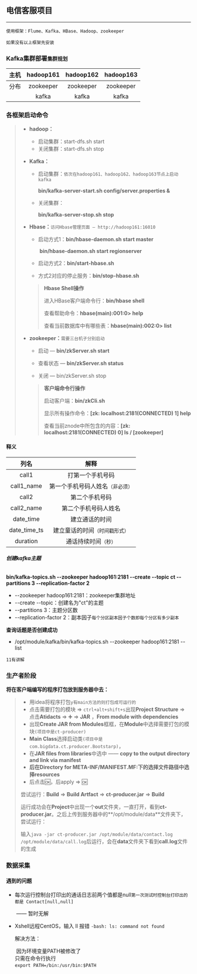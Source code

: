 ## 电信客服项目

----

`使用框架：Flume、Kafka、HBase、Hadoop、zookeeper`

`如果没有以上框架先安装`

### **Kafka集群部署**`集群规划`

| 主机 | hadoop161 | hadoop162 | hadoop163 |
| :--: | :-------: | :-------: | :-------: |
| 分布 | zookeeper | zookeeper | zookeeper |
|      |   kafka   |   kafka   |   kafka   |



### **各框架启动命令**

> - **hadoop：**
>
>   - 启动集群：start-dfs.sh start
>   - 关闭集群：start-dfs.sh stop
>
> - **Kafka：**
>
>   - 启动集群：`依次在hadoop161、hadoop162、hadoop163节点上启动kafka`
>
>     **bin/kafka-server-start.sh config/server.properties &**
>
>   - 关闭集群：
>
>     **bin/kafka-server-stop.sh stop**
>
> - **Hbase：**`访问Hbase管理页面 — http://hadoop161:16010`
>
>   - 启动方式1：**bin/hbase-daemon.sh start master**
>
>     ​					**bin/hbase-daemon.sh start regionserver**
>
>   - 启动方式2：**bin/start-hbase.sh**
>
>   - 方式2对应的停止服务：**bin/stop-hbase.sh**
>
>   > **Hbase Shell操作**
>   >
>   > 进入HBase客户端命令行：**bin/hbase shell**
>   >
>   > 查看帮助命令：**hbase(main):001:0> help**
>   >
>   > 查看当前数据库中有哪些表：**hbase(main):002:0> list**
>
> - **zookeeper：**`需要三台机子分别启动`
>
>   - 启动 — **bin/zkServer.sh start**
>
>   - 查看状态 — **bin/zkServer.sh status**
>   - 关闭 — bin/zkServer.sh stop
>
>   >**客户端命令行操作**
>   >
>   >启动客户端：**bin/zkCli.sh**
>   >
>   >显示所有操作命令：**[zk: localhost:2181(CONNECTED) 1] help**
>   >
>   >查看当前znode中所包含的内容：**[zk: localhost:2181(CONNECTED) 0] ls / [zookeeper]**







#### **释义**

|     列名     |               解释               |
| :----------: | :------------------------------: |
|    call1     |         打第一个手机号码         |
|  call1_name  | 第一个手机号码人姓名`（非必须）` |
|    call2     |          第二个手机号码          |
|  call2_name  |       第二个手机号码人姓名       |
|  date_time   |          建立通话的时间          |
| date_time_ts |  建立童话的时间`（时间戳形式）`  |
|   duration   |       通话持续时间`（秒）`       |

###### **创建kafka主题**

**bin/kafka-topics.sh --zookeeper hadoop161:2181 --create --topic ct --partitions 3 --replication-factor 2**

- --zookeeper hadoop161:2181：zookeeper集群地址
- --create --topic：创建名为"ct"的主题
- --partitions 3：主题分区数
- --replication-factor 2：副本因子` 每个分区副本因子个数即每个分区有多少副本 `

**查询话题是否创建成功**

- /opt/module/kafka/bin/kafka-topics.sh --zookeeper hadoop161:2181 --list





`11有讲解`

### **生产者阶段**

**将在客户端编写的程序打包放到服务器中去：**

>  - 用idea将程序打包`y有main方法的则打包成可运行的`
>  - 点击需要打包的模块 => `ctrl+alt+shift+s`出现**Project Structure** => 点击**Atidacts** => ➕ => **JAR** ，**From module with dependencies**
>  - 出现**Create JAR from Modules**框框，在**Module**中选择需要打包的模块`(项目中是ct-producer)`
>  - **Main Class**选择启动类`(项目中是com.bigdata.ct.producer.Bootstarp)`，
>  - 在**JAR files from libraries**中选中 —— **copy to the output directory and link via manifest**
>  - **后在Directory for META-INF/MANIFEST.MF:**下的选择文件路径中选择**resources**
>  - 后点击🆗，后apply => 🆗
>
> 尝试运行：**Build** => **Build Artfact** => **ct-producer.jar** => **Build**
>
> 运行成功会在**Project**中出现一个**out**文件夹，一直打开，看到**ct-producer.jar**。之后上传到服务器中的**/opt/module/data**文件夹下，尝试运行：
>
> ​	输入`java -jar ct-producer.jar /opt/module/data/contact.log /opt/module/data/call.log`后运行，会在**data**文件夹下看到**call.log**文件的生成



### **数据采集**











#### **遇到的问题**

- 每次运行控制台打印出的通话日志前两个值都是null`第一次测试时控制台打印出的都是 Contact[null,null]`

  ​													 —— 暂时无解

- Xshell远程CentOS，输入 ll 报错 `-bash: ls: command not found`

  解决方法：

  ​	因为环境变量PATH被修改了    
  ​	只需在命令行执行    
  ​	`export PATH=/bin:/usr/bin:$PATH` 